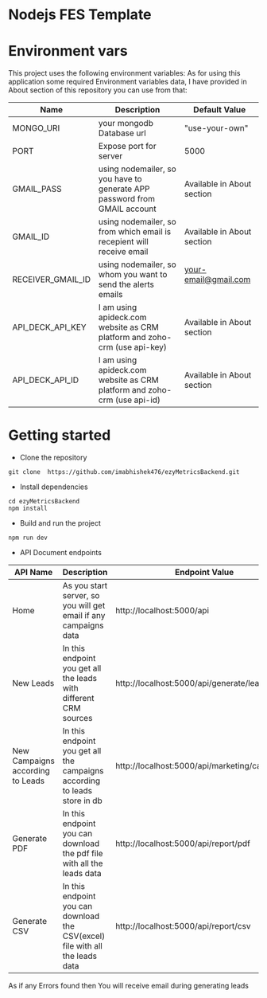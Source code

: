 # Nodejs FES Template

# Environment vars

This project uses the following environment variables:
As for using this application some required Environment variables data, I have provided in About section of this repository you can use from that:

| Name              | Description                                                               | Default Value                |
| ----------------- | ------------------------------------------------------------------------- | ---------------------------- |
| MONGO_URI         | your mongodb Database url                                                 | "use-your-own"               |
| PORT              | Expose port for server                                                    | 5000                         |
| GMAIL_PASS        | using nodemailer, so you have to generate APP password from GMAIL account | Available in About section   |
| GMAIL_ID          | using nodemailer, so from which email is recepient will receive email     | Available in About section   |
| RECEIVER_GMAIL_ID | using nodemailer, so whom you want to send the alerts emails              | your-email@gmail.com         |
| API_DECK_API_KEY  | I am using apideck.com website as CRM platform and zoho-crm (use api-key) | Available in About section   |
| API_DECK_API_ID   | I am using apideck.com website as CRM platform and zoho-crm (use api-id)  | Available in About section   |

# Getting started

- Clone the repository

```
git clone  https://github.com/imabhishek476/ezyMetricsBackend.git
```

- Install dependencies

```
cd ezyMetricsBackend
npm install
```

- Build and run the project

```
npm run dev
```

- API Document endpoints

| API Name                         | Description                                                                   | Endpoint Value                                |
| -------------------------------- | ----------------------------------------------------------------------------- | --------------------------------------------- |
| Home                             | As you start server, so you will get email if any campaigns data              | http://localhost:5000/api                     |
| New Leads                        | In this endpoint you get all the leads with different CRM sources             | http://localhost:5000/api/generate/leads      |
| New Campaigns according to Leads | In this endpoint you get all the campaigns according to leads store in db     | http://localhost:5000/api/marketing/campaigns |
| Generate PDF                     | In this endpoint you can download the pdf file with all the leads data        | http://localhost:5000/api/report/pdf          |
| Generate CSV                     | In this endpoint you can download the CSV(excel) file with all the leads data | http://localhost:5000/api/report/csv          |

As if any Errors found then You will receive email during generating leads
